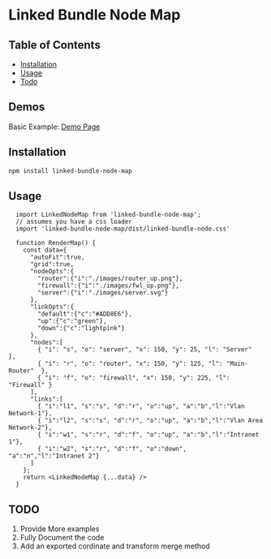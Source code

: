 # Linked Bundle Node Map

## Table of Contents

- [Installation](#Installation)
- [Usage](#Usage)
- [Todo](#TODO)

## Demos

Basic Example: [Demo Page](https://akalinux.github.io/linked-bundle-node-map/)

## Installation

```bash
npm install linked-bundle-node-map
```

## Usage

```tsx
  import LinkedNodeMap from 'linked-bundle-node-map';
  // assumes you have a css loader
  import 'linked-bundle-node-map/dist/linked-bundle-node.css'
  
  function RenderMap() {
    const data={
      "autoFit":true,
      "grid":true,
      "nodeOpts":{
        "router":{"i":"./images/router_up.png"},
        "firewall":{"i":"./images/fwl_up.png"},
        "server":{"i":"./images/server.svg"}
      },
      "linkOpts":{
        "default":{"c":"#ADD8E6"},
        "up":{"c":"green"},
        "down":{"c":"lightpink"}
      },
      "nodes":[
        { "i": "s", "o": "server", "x": 150, "y": 25, "l": "Server"  },
        { "i": "r", "o": "router", "x": 150, "y": 125, "l": "Main-Router"  },
        { "i": "f", "o": "firewall", "x": 150, "y": 225, "l": "Firewall" }
      ],
      "links":[
        { "i":"l1", "s":"s", "d":"r", "o":"up", "a":"b","l":"Vlan Network-1"},
        { "i":"l2", "s":"s", "d":"r", "o":"up", "a":"b","l":"Vlan Area Network-2"},
        { "i":"w1", "s":"r", "d":"f", "o":"up", "a":"b","l":"Intranet 1"},
        { "i":"w2", "s":"r", "d":"f", "o":"down", "a":"n","l":"Intranet 2"}
      ]
    };
    return <LinkedNodeMap {...data} />
  }

```


## TODO

1. Provide More examples
2. Fully Document the code
3. Add an exported cordinate and transform merge method

